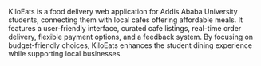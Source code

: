 KiloEats is a food delivery web application for Addis Ababa University students, connecting them with local cafes offering affordable meals. It features a user-friendly interface, curated cafe listings, real-time order delivery, flexible payment options, and a feedback system. By focusing on budget-friendly choices, KiloEats enhances the student dining experience while supporting local businesses.
